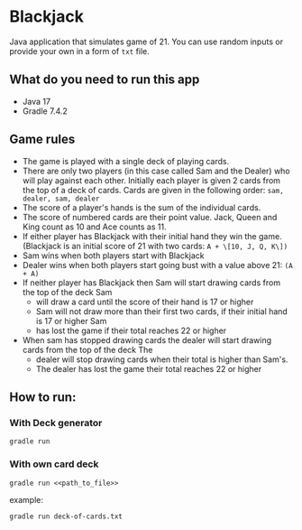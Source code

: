 # Blackjack

Java application that simulates game of 21. You can use random inputs or provide your own in a form of `txt` file.

## What do you need to run this app
- Java 17
- Gradle 7.4.2

## Game rules
- The game is played with a single deck of playing cards.
- There are only two players (in this case called Sam and the Dealer) who will play against each other. Initially
each player is given 2 cards from the top of a deck of cards. Cards are given in the following order: `sam, dealer, sam, dealer`
- The score of a player's hands is the sum of the individual cards.
- The score of numbered cards are their point value. Jack, Queen and King count as 10 and Ace
counts as 11.
- If either player has Blackjack with their initial hand they win the game. (Blackjack is an initial score of 21 with two cards: `A + \[10, J, Q, K\])`
- Sam wins when both players start with Blackjack
- Dealer wins when both players start going bust with a value above 21: `(A + A)`
- If neither player has Blackjack then Sam will start drawing cards from the top of the deck Sam
  - will draw a card until the score of their hand is 17 or higher
  - Sam will not draw more than their first two cards, if their initial hand is 17 or higher Sam 
  - has lost the game if their total reaches 22 or higher
- When sam has stopped drawing cards the dealer will start drawing cards from the top of the deck The 
  - dealer will stop drawing cards when their total is higher than Sam's.
  - The dealer has lost the game their total reaches 22 or higher

## How to run:

### With Deck generator
```shell
gradle run
```

### With own card deck
```shell
gradle run <<path_to_file>>
```

example:
```shell
gradle run deck-of-cards.txt
```
